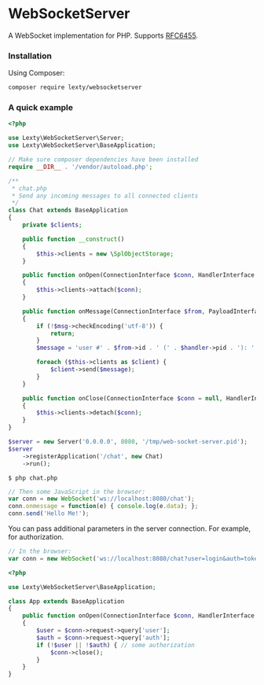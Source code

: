 # WebSocketServer

A WebSocket implementation for PHP. Supports [RFC6455](https://tools.ietf.org/html/rfc6455).

### Installation

Using Composer:

```sh
composer require lexty/websocketserver
```
### A quick example

```php
<?php

use Lexty\WebSocketServer\Server;
use Lexty\WebSocketServer\BaseApplication;

// Make sure composer dependencies have been installed
require __DIR__ . '/vendor/autoload.php';

/**
 * chat.php
 * Send any incoming messages to all connected clients
 */
class Chat extends BaseApplication 
{
    private $clients;

    public function __construct()
    {
        $this->clients = new \SplObjectStorage;
    }

    public function onOpen(ConnectionInterface $conn, HandlerInterface $handler)
    {
        $this->clients->attach($conn);
    }

    public function onMessage(ConnectionInterface $from, PayloadInterface $msg, HandlerInterface $handler)
    {
        if (!$msg->checkEncoding('utf-8')) {
            return;
        }
        $message = 'user #' . $from->id . ' (' . $handler->pid . '): ' . strip_tags($msg);

        foreach ($this->clients as $client) {
            $client->send($message);
        }
    }

    public function onClose(ConnectionInterface $conn = null, HandlerInterface $handler)
    {
        $this->clients->detach($conn);
    }
}

$server = new Server('0.0.0.0', 8080, '/tmp/web-socket-server.pid');
$server
    ->registerApplication('/chat', new Chat)
    ->run();
```

    $ php chat.php

```javascript
// Then some JavaScript in the browser:
var conn = new WebSocket('ws://localhost:8080/chat');
conn.onmessage = function(e) { console.log(e.data); };
conn.send('Hello Me!');
```

You can pass additional parameters in the server connection. For example, for authorization.
 
 
```javascript
// In the browser:
var conn = new WebSocket('ws://localhost:8080/chat?user=login&auth=token');
```

```php
<?php

use Lexty\WebSocketServer\BaseApplication;

class App extends BaseApplication 
{
    public function onOpen(ConnectionInterface $conn, HandlerInterface $handler)
    {
        $user = $conn->request->query['user'];
        $auth = $conn->request->query['auth'];
        if (!$user || !$auth) { // some authorization
            $conn->close();
        }
    }
}
```
